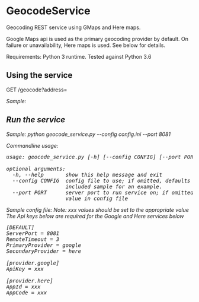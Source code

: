 # GeocodeService
Geocoding REST service using GMaps and Here maps.

Google Maps api is used as the primary geocoding provider by default. On failure or unavailability, Here maps is used. See below for details.

Requirements: Python 3 runtime. Tested against Python 3.6

## Using the service
GET /geocode?address=<address>

Sample:


## Run the service
Sample:
python geocode_service.py --config config.ini --port 8081

Commandline usage:
<pre>
usage: geocode_service.py [-h] [--config CONFIG] [--port PORT]

optional arguments:
  -h, --help       show this help message and exit
  --config CONFIG  config file to use; if omitted, defaults to config.ini. See
                   included sample for an example.
  --port PORT      server port to run service on; if omitted, defaults to
                   value in config file
</pre>

Sample config file:
Note: xxx values should be set to the appropriate value
The Api keys below are required for the Google and Here services below

<pre>
[DEFAULT]
ServerPort = 8081
RemoteTimeout = 3
PrimaryProvider = google
SecondaryProvider = here

[provider.google]
ApiKey = xxx

[provider.here]
AppId = xxx
AppCode = xxx
</pre>
